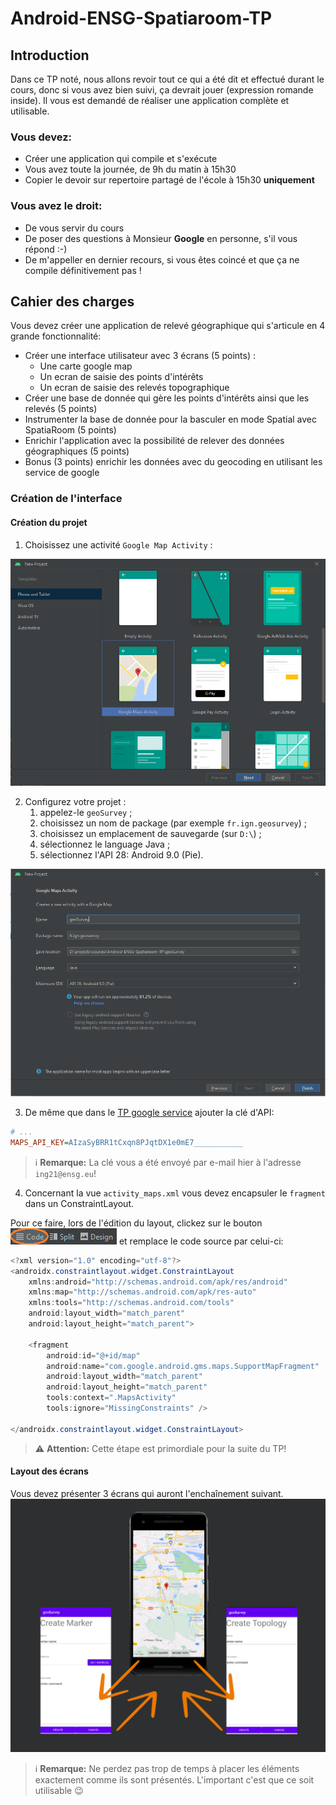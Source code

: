 # Android-ENSG-Spatiaroom-TP

## Introduction

Dans ce TP noté, nous allons revoir tout ce qui a été dit et effectué durant le cours, donc si vous avez bien suivi, ça devrait jouer (expression romande inside).
Il vous est demandé de réaliser une application complète et utilisable.

### Vous devez:
- Créer une application qui compile et s'exécute
- Vous avez toute la journée, de 9h du matin à 15h30
- Copier le devoir sur repertoire partagé de l'école à 15h30 **uniquement**

### Vous avez le droit:
- De vous servir du cours
- De poser des questions à Monsieur **Google** en personne, s'il vous répond :-)
- De m'appeller en dernier recours, si vous êtes coincé et que ça ne compile définitivement pas !

## Cahier des charges

Vous devez créer une application de relevé géographique qui s'articule en 4 grande fonctionnalité:
- Créer une interface utilisateur avec 3 écrans (5 points) :
	- Une carte google map
	- Un ecran de saisie des points d'intérêts
	- Un ecran de saisie des relevés topographique
- Créer une base de donnée qui gère les points d'intérêts ainsi que les relevés (5 points) 
- Instrumenter la base de donnée pour la basculer en mode Spatial avec SpatiaRoom (5 points) 
- Enrichir l'application avec la possibilité de relever des données géographiques (5 points)
- Bonus (3 points) enrichir les données avec du geocoding en utilisant les service de google

### Création de l'interface

#### Création du projet

1. Choisissez une activité `Google Map Activity` :

![Écran de création](resources/new-project-type.png)

2. Configurez votre projet :
   1. appelez-le `geoSurvey` ;
   2. choisissez un nom de package (par exemple `fr.ign.geosurvey`) ;
   3. choisissez un emplacement de sauvegarde (sur `D:\`) ;
   3. sélectionnez le language Java ;
   4. sélectionnez l'API 28: Android 9.0 (Pie).

![Écran de création](resources/new-project-name.png)

3. De même que dans le [TP google service](https://github.com/VSasyan/AndroidENSG/tree/master/3_google_services) ajouter la clé d'API:

```ini
# ...
MAPS_API_KEY=AIzaSyBRR1tCxqn8PJqtDX1e0mE7___________
```

> :information_source: **Remarque:** La clé vous a été envoyé par e-mail hier à l'adresse `ing21@ensg.eu`!

4. Concernant la vue `activity_maps.xml` vous devez encapsuler le `fragment` dans un ConstraintLayout.

Pour ce faire, lors de l'édition du layout, clickez sur le bouton ![code](resources/ide_code_button.png) et remplace le code source par celui-ci:

```java
<?xml version="1.0" encoding="utf-8"?>
<androidx.constraintlayout.widget.ConstraintLayout
    xmlns:android="http://schemas.android.com/apk/res/android"
    xmlns:map="http://schemas.android.com/apk/res-auto"
    xmlns:tools="http://schemas.android.com/tools"
    android:layout_width="match_parent"
    android:layout_height="match_parent">

    <fragment
        android:id="@+id/map"
        android:name="com.google.android.gms.maps.SupportMapFragment"
        android:layout_width="match_parent"
        android:layout_height="match_parent"
        tools:context=".MapsActivity"
        tools:ignore="MissingConstraints" />

</androidx.constraintlayout.widget.ConstraintLayout>

```

> :warning: **Attention:** Cette étape est primordiale pour la suite du TP!

#### Layout des écrans

Vous devez présenter 3 écrans qui auront l'enchaînement suivant.
![Enchaînement des écrans](resources/screen-logic.png)

> :information_source: **Remarque:** Ne perdez pas trop de temps à placer les éléments exactement comme ils sont présentés. L'important c'est que ce soit utilisable :wink:
